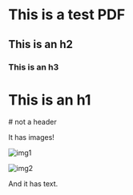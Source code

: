 <!-- toc -->

# This is a test PDF
## This is an h2
### This is an h3
# This is an h1
\# not a header

It has images!

![img1](./img.png)

![img2](./img.png)

And it has text.